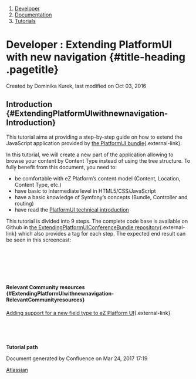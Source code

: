 1.  <span>[Developer](index.html)</span>
2.  <span>[Documentation](Documentation_31429504.html)</span>
3.  <span>[Tutorials](Tutorials_31429522.html)</span>

<span id="title-text"> Developer : Extending PlatformUI with new navigation </span> {#title-heading .pagetitle}
===================================================================================

Created by <span class="author"> Dominika Kurek</span>, last modified on
Oct 03, 2016

Introduction {#ExtendingPlatformUIwithnewnavigation-Introduction}
------------

This tutorial aims at providing a step-by-step guide on how to extend
the JavaScript application provided by [the PlatformUI
bundle](https://github.com/ezsystems/PlatformUIBundle){.external-link}. 

In this tutorial, we will create a new part of the application allowing
to browse your content by Content Type instead of using the tree
structure. To fully benefit from this document, you need to:

-   be comfortable with eZ Platform’s content model (Content, Location,
    Content Type, etc.)
-   have basic to intermediate level in HTML5/CSS/JavaScript
-   have a basic knowledge of Symfony’s concepts (Bundle, Controller
    and routing)
-   have read the [PlatformUI technical
    introduction](Extending-eZ-Platform_31429689.html)

This tutorial is divided into 9 steps. The complete code base is
available on Github in [the ExtendingPlatformUIConferenceBundle
repository](https://github.com/ezsystems/ExtendingPlatformUIConferenceBundle){.external-link}
which also provides a tag for each step. The expected end result can be
seen in this screencast:

 

 

 

#### Relevant Community resources {#ExtendingPlatformUIwithnewnavigation-RelevantCommunityresources}

[Adding support for a new field type to eZ Platform
UI](http://www.netgenlabs.com/Blog/Adding-support-for-a-new-field-type-to-eZ-Publish-Platform-UI){.external-link}

 

 

**Tutorial path**

Document generated by Confluence on Mar 24, 2017 17:19

[Atlassian](http://www.atlassian.com/)


